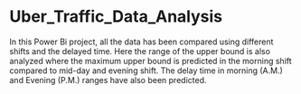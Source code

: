 # Uber_Traffic_Data_Analysis
In this Power Bi project, all the data has been compared using different shifts and the delayed time. Here the range of the upper bound is also analyzed where the maximum upper bound is predicted in the morning shift compared to mid-day and evening shift. The delay time in morning (A.M.) and Evening (P.M.) ranges have also been predicted.
